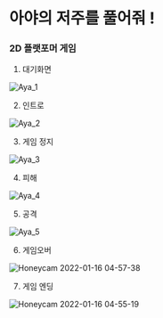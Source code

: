 # 아야의 저주를 풀어줘 !
### 2D 플랫포머 게임

1. 대기화면

![Aya_1](https://user-images.githubusercontent.com/97776933/149635757-0a55d6b4-ee2a-43d1-a7a5-960307388df9.gif)

2. 인트로

![Aya_2](https://user-images.githubusercontent.com/97776933/149635762-4cd53200-7877-48f7-a0d8-21095e274fc4.gif)

3. 게임 정지

![Aya_3](https://user-images.githubusercontent.com/97776933/149635767-eb4fe458-0bcf-4471-8082-19c8fdb52dea.gif)

4. 피해

![Aya_4](https://user-images.githubusercontent.com/97776933/149635772-970b900c-fe2f-4825-8a97-9ce4341fa783.gif)

5. 공격

![Aya_5](https://user-images.githubusercontent.com/97776933/149635775-175e9881-d9f1-44f9-ba61-3db23cadd4ae.gif)

6. 게임오버

![Honeycam 2022-01-16 04-57-38](https://user-images.githubusercontent.com/97776933/149636004-8af63de9-2203-4f75-8a04-37bb31316a44.gif)

7. 게임 엔딩

![Honeycam 2022-01-16 04-55-19](https://user-images.githubusercontent.com/97776933/149635980-23109b38-f90a-4f8c-b5e2-91e47e0e8cce.gif)
